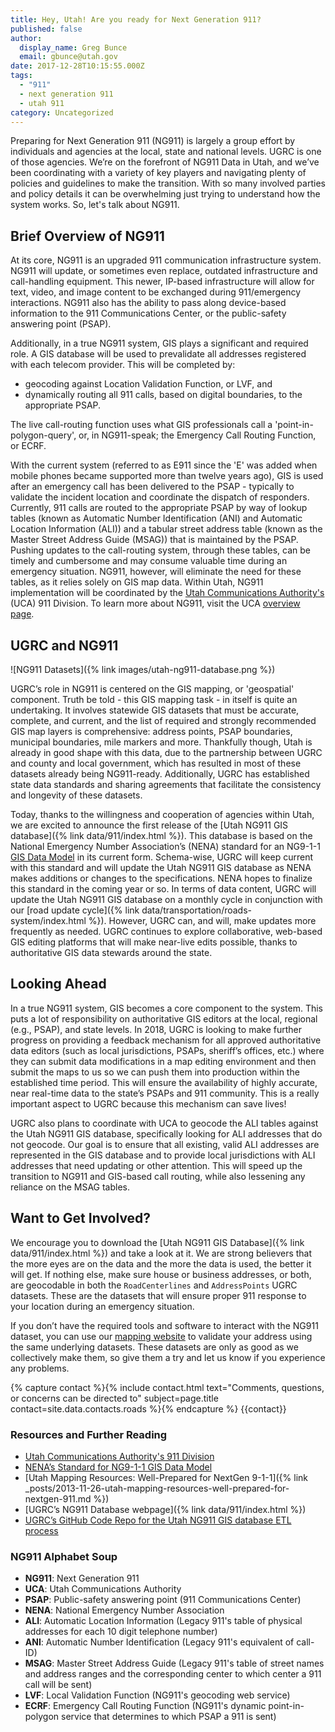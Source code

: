 ```yaml
---
title: Hey, Utah! Are you ready for Next Generation 911?
published: false
author:
  display_name: Greg Bunce
  email: gbunce@utah.gov
date: 2017-12-28T10:15:55.000Z
tags:
  - "911"
  - next generation 911
  - utah 911
category: Uncategorized
---
```


Preparing for Next Generation 911 (NG911) is largely a group effort by individuals and agencies at the local, state and national levels. UGRC is one of those agencies. We’re on the forefront of NG911 Data in Utah, and we’ve been coordinating with a variety of key players and navigating plenty of policies and guidelines to make the transition. With so many involved parties and policy details it can be overwhelming just trying to understand how the system works. So, let's talk about NG911.

## Brief Overview of NG911

At its core, NG911 is an upgraded 911 communication infrastructure system. NG911 will update, or sometimes even replace, outdated infrastructure and call-handling equipment. This newer, IP-based infrastructure will allow for text, video, and image content to be exchanged during 911/emergency interactions. NG911 also has the ability to pass along device-based information to the 911 Communications Center, or the public-safety answering point (PSAP).

Additionally, in a true NG911 system, GIS plays a significant and required role. A GIS database will be used to prevalidate all addresses registered with each telecom provider. This will be completed by:

- geocoding against Location Validation Function, or LVF, and
- dynamically routing all 911 calls, based on digital boundaries, to the appropriate PSAP.

The live call-routing function uses what GIS professionals call a 'point-in-polygon-query', or, in NG911-speak; the Emergency Call Routing Function, or ECRF.

With the current system (referred to as E911 since the 'E' was added when mobile phones became supported more than twelve years ago), GIS is used after an emergency call has been delivered to the PSAP - typically to validate the incident location and coordinate the dispatch of responders. Currently, 911 calls are routed to the appropriate PSAP by way of lookup tables (known as Automatic Number Identification (ANI) and Automatic Location Information (ALI)) and a tabular street address table (known as the Master Street Address Guide (MSAG)) that is maintained by the PSAP. Pushing updates to the call-routing system, through these tables, can be timely and cumbersome and may consume valuable time during an emergency situation. NG911, however, will eliminate the need for these tables, as it relies solely on GIS map data. Within Utah, NG911 implementation will be coordinated by the [Utah Communications Authority's](https://uca911.org/911-division) (UCA) 911 Division. To learn more about NG911, visit the UCA [overview page](https://uca911.org/911-division/ng-911-gis).

## UGRC and NG911

![NG911 Datasets]({% link images/utah-ng911-database.png %})

UGRC’s role in NG911 is centered on the GIS mapping, or 'geospatial' component. Truth be told - this GIS mapping task - in itself is quite an undertaking. It involves statewide GIS datasets that must be accurate, complete, and current, and the list of required and strongly recommended GIS map layers is comprehensive: address points, PSAP boundaries, municipal boundaries, mile markers and more. Thankfully though, Utah is already in good shape with this data, due to the partnership between UGRC and county and local government, which has resulted in most of these datasets already being NG911-ready. Additionally, UGRC has established state data standards and sharing agreements that facilitate the consistency and longevity of these datasets.

Today, thanks to the willingness and cooperation of agencies within Utah, we are excited to announce the first release of the [Utah NG911 GIS database]({% link data/911/index.html %}). This database is based on the National Emergency Number Association’s (NENA) standard for an NG9-1-1 [GIS Data Model](https://dev.nena.org/higherlogic/ws/public/download/9828/20161206_NG9-1-1%20GIS%20Data%20Model_PubRvw.pdf) in its current form. Schema-wise, UGRC will keep current with this standard and will update the Utah NG911 GIS database as NENA makes additions or changes to the specifications. NENA hopes to finalize this standard in the coming year or so. In terms of data content, UGRC will update the Utah NG911 GIS database on a monthly cycle in conjunction with our [road update cycle]({% link data/transportation/roads-system/index.html %}). However, UGRC can, and will, make updates more frequently as needed. UGRC continues to explore collaborative, web-based GIS editing platforms that will make near-live edits possible, thanks to authoritative GIS data stewards around the state.

## Looking Ahead

In a true NG911 system, GIS becomes a core component to the system. This puts a lot of responsibility on authoritative GIS editors at the local, regional (e.g., PSAP), and state levels. In 2018, UGRC is looking to make further progress on providing a feedback mechanism for all approved authoritative data editors (such as local jurisdictions, PSAPs, sheriff’s offices, etc.) where they can submit data modifications in a map editing environment and then submit the maps to us so we can push them into production within the established time period. This will ensure the availability of highly accurate, near real-time data to the state’s PSAPs and 911 community. This is a really important aspect to UGRC because this mechanism can save lives!

UGRC also plans to coordinate with UCA to geocode the ALI tables against the Utah NG911 GIS database, specifically looking for ALI addresses that do not geocode. Our goal is to ensure that all existing, valid ALI addresses are represented in the GIS database and to provide local jurisdictions with ALI addresses that need updating or other attention. This will speed up the transition to NG911 and GIS-based call routing, while also lessening any reliance on the MSAG tables.

## Want to Get Involved?

We encourage you to download the [Utah NG911 GIS Database]({% link data/911/index.html %}) and take a look at it. We are strong believers that the more eyes are on the data and the more the data is used, the better it will get. If nothing else, make sure house or business addresses, or both, are geocodable in both the `RoadCenterlines` and `AddressPoints` UGRC datasets. These are the datasets that will ensure proper 911 response to your location during an emergency situation.

If you don’t have the required tools and software to interact with the NG911 dataset, you can use our [mapping website](https://atlas.utah.gov/) to validate your address using the same underlying datasets. These datasets are only as good as we collectively make them, so give them a try and let us know if you experience any problems.

{% capture contact %}{% include contact.html text="Comments, questions, or concerns can be directed to" subject=page.title contact=site.data.contacts.roads %}{% endcapture %}
{{contact}}

### Resources and Further Reading

- [Utah Communications Authority's 911 Division](https://uca911.org/911-division)
- [NENA’s Standard for NG9-1-1 GIS Data Model](https://dev.nena.org/higherlogic/ws/public/download/9828/20161206_NG9-1-1%20GIS%20Data%20Model_PubRvw.pdf)
- [Utah Mapping Resources: Well-Prepared for NextGen 9-1-1]({% link _posts/2013-11-26-utah-mapping-resources-well-prepared-for-nextgen-911.md %})
- [UGRC’s NG911 Database webpage]({% link data/911/index.html %})
- [UGRC’s GitHub Code Repo for the Utah NG911 GIS database ETL process](https://github.com/gregbunce/NextGen911UtahGISDataLoader)

### NG911 Alphabet Soup

- **NG911**: Next Generation 911
- **UCA**: Utah Communications Authority
- **PSAP**: Public-safety answering point (911 Communications Center)
- **NENA**: National Emergency Number Association
- **ALI**: Automatic Location Information (Legacy 911's table of physical addresses for each 10 digit telephone number)
- **ANI**: Automatic Number Identification (Legacy 911's equivalent of call-ID)
- **MSAG**: Master Street Address Guide (Legacy 911's table of street names and address ranges and the corresponding center to which center a 911 call will be sent)
- **LVF**: Local Validation Function (NG911's geocoding web service)
- **ECRF**: Emergency Call Routing Function (NG911's dynamic point-in-polygon service that determines to which PSAP a 911 is sent)
